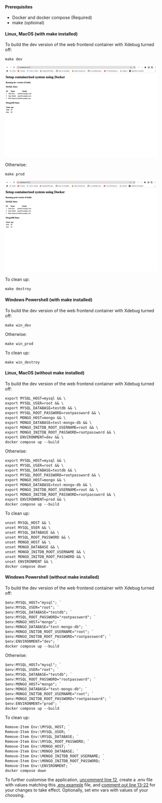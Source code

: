 #### Prerequisites

- Docker and docker compose (Required)
- make (optioinal)

#### Linux, MacOS (with make installed)

To build the dev version of the web frontend container with Xdebug turned off:

```
make dev
```

![dev version of build](assets/dev-build-version.png)

Otherwise:

```
make prod
```

![prod version of build](assets/prod-build-version.png)

To clean up:

```
make destroy
```

#### Windows Powershell (with make installed)

To build the dev version of the web frontend container with Xdebug turned off:

```
make win_dev
```

Otherwise:

```
make win_prod
```

To clean up:

```
make win_destroy
```

#### Linux, MacOS (without make installed)

To build the dev version of the web frontend container with Xdebug turned off:

```
export MYSQL_HOST=mysql && \
export MYSQL_USER=root && \
export MYSQL_DATABASE=testdb && \
export MYSQL_ROOT_PASSWORD=rootpassword && \
export MONGO_HOST=mongo && \
export MONGO_DATABASE=test-mongo-db && \
export MONGO_INITDB_ROOT_USERNAME=root && \
export MONGO_INITDB_ROOT_PASSWORD=rootpassword && \
export ENVIRONMENT=dev && \
docker compose up --build
```

Otherwise:

```
export MYSQL_HOST=mysql && \
export MYSQL_USER=root && \
export MYSQL_DATABASE=testdb && \
export MYSQL_ROOT_PASSWORD=rootpassword && \
export MONGO_HOST=mongo && \
export MONGO_DATABASE=test-mongo-db && \
export MONGO_INITDB_ROOT_USERNAME=root && \
export MONGO_INITDB_ROOT_PASSWORD=rootpassword && \
export ENVIRONMENT=prod && \
docker compose up --build
```

To clean up:

```
unset MYSQL_HOST && \
unset MYSQL_USER && \
unset MYSQL_DATABASE && \
unset MYSQL_ROOT_PASSWORD && \
unset MONGO_HOST && \
unset MONGO_DATABASE && \
unset MONGO_INITDB_ROOT_USERNAME && \
unset MONGO_INITDB_ROOT_PASSWORD && \
unset ENVIRONMENT && \
docker compose down
```

#### Windows Powershell (without make installed)

To build the dev version of the web frontend container with Xdebug turned off:

```
$env:MYSQL_HOST="mysql"; `
$env:MYSQL_USER="root"; `
$env:MYSQL_DATABASE="testdb"; `
$env:MYSQL_ROOT_PASSWORD="rootpassword"; `
$env:MONGO_HOST="mongo"; `
$env:MONGO_DATABASE="test-mongo-db"; `
$env:MONGO_INITDB_ROOT_USERNAME="root"; `
$env:MONGO_INITDB_ROOT_PASSWORD="rootpassword"; `
$env:ENVIRONMENT="dev"; `
docker compose up --build
```

Otherwise:

```
$env:MYSQL_HOST="mysql"; `
$env:MYSQL_USER="root"; `
$env:MYSQL_DATABASE="testdb"; `
$env:MYSQL_ROOT_PASSWORD="rootpassword"; `
$env:MONGO_HOST="mongo"; `
$env:MONGO_DATABASE="test-mongo-db"; `
$env:MONGO_INITDB_ROOT_USERNAME="root"; `
$env:MONGO_INITDB_ROOT_PASSWORD="rootpassword"; `
$env:ENVIRONMENT="prod"; `
docker compose up --build
```

To clean up:

```
Remove-Item Env:\MYSQL_HOST; `
Remove-Item Env:\MYSQL_USER; `
Remove-Item Env:\MYSQL_DATABASE; `
Remove-Item Env:\MYSQL_ROOT_PASSWORD; `
Remove-Item Env:\MONGO_HOST; `
Remove-Item Env:\MONGO_DATABASE; `
Remove-Item Env:\MONGO_INITDB_ROOT_USERNAME; `
Remove-Item Env:\MONGO_INITDB_ROOT_PASSWORD; `
Remove-Item Env:\ENVIRONMENT; `
docker compose down
```

To further customise the application, [uncomment line 12](https://github.com/mosesbenjamin/lecturio-devops-assessment/blob/main/docker-compose.yml#:~:text=%23%20env_file%3A%20.env%20%23%20load%20values%20from%20.env%20file),
create a .env file with values matching this [.env.example](.env.example) file, and [comment out line 13-22](https://github.com/mosesbenjamin/lecturio-devops-assessment/blob/main/docker-compose.yml#:~:text=from%20.env%20file-,environment%3A,%2D%20PHP_ENV%3D%24%7BENVIRONMENT%7D,-volumes%3A) for your changes to take effect. Optionally, set env vars with values of your choosing.
